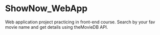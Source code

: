 # ShowNow_WebApp
Web application project practicing in front-end course. Search by your fav movie name and get details using theMovieDB API. 
